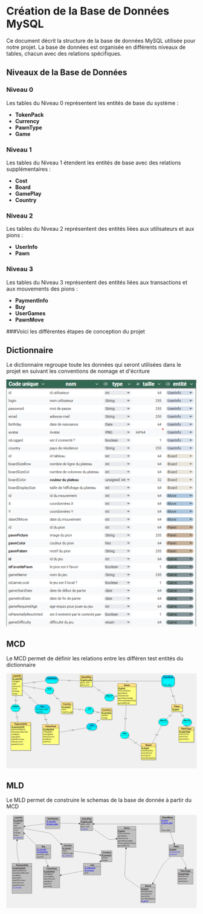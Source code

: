 # Création de la Base de Données MySQL

Ce document décrit la structure de la base de données MySQL utilisée pour notre projet. La base de données est organisée en différents niveaux de tables, chacun avec des relations spécifiques.

## Niveaux de la Base de Données

### Niveau 0

Les tables du Niveau 0 représentent les entités de base du système :

- **TokenPack**
- **Currency**
- **PawnType**
- **Game**

### Niveau 1

Les tables du Niveau 1 étendent les entités de base avec des relations supplémentaires :

- **Cost**
- **Board**
- **GamePlay**
- **Country**

### Niveau 2

Les tables du Niveau 2 représentent des entités liées aux utilisateurs et aux pions :

- **UserInfo**
- **Pawn**

### Niveau 3

Les tables du Niveau 3 représentent des entités liées aux transactions et aux mouvements des pions :

- **PaymentInfo**
- **Buy**
- **UserGames**
- **PawnMove**


###Voici les différentes étapes de conception du projet 


## Dictionnaire
Le dictionnaire regroupe toute les données qui seront utilisées dans le projet en suivant les conventions de nomage et d'écriture

![JdrJava](https://github.com/JeremyRolland/travail-en-groupe-SQL/blob/main/img/dictionnaire.png)

## MCD
Le MCD permet de définir les relations entre les différen test entités du dictionnaire

![JdrJava](https://github.com/JeremyRolland/travail-en-groupe-SQL/blob/main/img/MCD.png)


## MLD
Le MLD permet de construire le schemas de la base de donnée à partir du MCD

![JdrJava](https://github.com/JeremyRolland/travail-en-groupe-SQL/blob/main/img/MLD.png)

